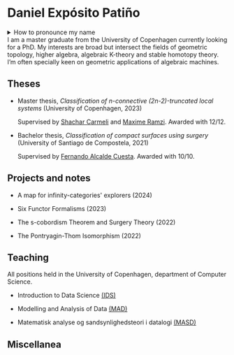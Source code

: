 # Daniel Expósito Patiño
<details>
<summary>How to pronounce my name</summary>
  
> Emphasis is placed in the bolded syllables in each word: Dani**el** Ex**pó**sito Pa**ti**ño . Additionally, the letter ñ is pronounced as gn in french (champignon) or close to ny (canyon) in english.
> 
</details>
I am a master graduate from the University of Copenhagen currently looking for a PhD. My interests are broad but intersect the fields of geometric
topology, higher algebra, algebraic K-theory and stable homotopy theory. I’m often specially keen on geometric applications of algebraic machines.

## Theses
- Master thesis, _Classification of n-connective (2n-2)-truncated local systems_ (University of Copenhagen, 2023)

   Supervised by [Shachar Carmeli](https://sites.google.com/view/shachar-carmeli/home) and [Maxime Ramzi](https://sites.google.com/view/maxime-ramzi-en). Awarded with 12/12.

- Bachelor thesis, _Classification of compact surfaces using surgery_ (University of Santiago de Compostela, 2021)

   Supervised by [Fernando Alcalde Cuesta](https://arxiv.org/search/math?searchtype=author&query=Cuesta%2C+F+A). Awarded with 10/10.

## Projects and notes
- A map for infinity-categories' explorers (2024)

- Six Functor Formalisms (2023)

- The s-cobordism Theorem and Surgery Theory (2022)

- The Pontryagin-Thom Isomorphism (2022)

## Teaching 
All positions held in the University of Copenhagen, department of Computer Science.

- Introduction to Data Science [(IDS)](https://kurser.ku.dk/course/ndak16003u)

- Modelling and Analysis of Data [(MAD)](https://kurser.ku.dk/course/ndab16012u)

- Matematisk analyse og sandsynlighedsteori i datalogi [(MASD)](https://kurser.ku.dk/course/NDAB18002U)

## Miscellanea 
